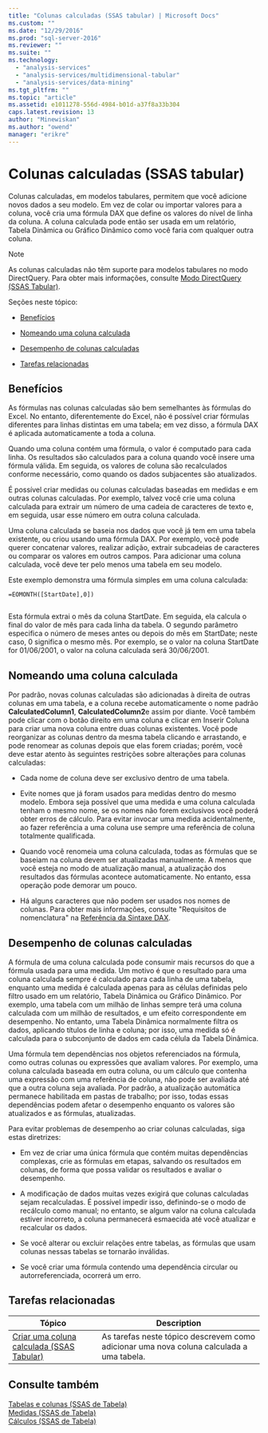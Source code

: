 ```yaml
---
title: "Colunas calculadas (SSAS tabular) | Microsoft Docs"
ms.custom: ""
ms.date: "12/29/2016"
ms.prod: "sql-server-2016"
ms.reviewer: ""
ms.suite: ""
ms.technology: 
  - "analysis-services"
  - "analysis-services/multidimensional-tabular"
  - "analysis-services/data-mining"
ms.tgt_pltfrm: ""
ms.topic: "article"
ms.assetid: e1011278-556d-4984-b01d-a37f8a33b304
caps.latest.revision: 13
author: "Minewiskan"
ms.author: "owend"
manager: "erikre"
---
```

# Colunas calculadas (SSAS tabular)
  Colunas calculadas, em modelos tabulares, permitem que você adicione novos dados a seu modelo. Em vez de colar ou importar valores para a coluna, você cria uma fórmula DAX que define os valores do nível de linha da coluna. A coluna calculada pode então ser usada em um relatório, Tabela Dinâmica ou Gráfico Dinâmico como você faria com qualquer outra coluna.  
  
> [!NOTE]  
>  As colunas calculadas não têm suporte para modelos tabulares no modo DirectQuery. Para obter mais informações, consulte [Modo DirectQuery &#40;SSAS Tabular&#41;](../../analysis-services/tabular-models/directquery-mode-ssas-tabular.md).  
  
 Seções neste tópico:  
  
-   [Benefícios](#bkmk_understanding)  
  
-   [Nomeando uma coluna calculada](#bkmk_naming)  
  
-   [Desempenho de colunas calculadas](#bkmk_perf)  
  
-   [Tarefas relacionadas](#bkmk_rel_tasks)  
  
##  <a name="bkmk_understanding"></a> Benefícios  
 As fórmulas nas colunas calculadas são bem semelhantes às fórmulas do Excel. No entanto, diferentemente do Excel, não é possível criar fórmulas diferentes para linhas distintas em uma tabela; em vez disso, a fórmula DAX é aplicada automaticamente a toda a coluna.  
  
 Quando uma coluna contém uma fórmula, o valor é computado para cada linha. Os resultados são calculados para a coluna quando você insere uma fórmula válida. Em seguida, os valores de coluna são recalculados conforme necessário, como quando os dados subjacentes são atualizados.  
  
 É possível criar medidas ou colunas calculadas baseadas em medidas e em outras colunas calculadas. Por exemplo, talvez você crie uma coluna calculada para extrair um número de uma cadeia de caracteres de texto e, em seguida, usar esse número em outra coluna calculada.  
  
 Uma coluna calculada se baseia nos dados que você já tem em uma tabela existente, ou criou usando uma fórmula DAX. Por exemplo, você pode querer concatenar valores, realizar adição, extrair subcadeias de caracteres ou comparar os valores em outros campos. Para adicionar uma coluna calculada, você deve ter pelo menos uma tabela em seu modelo.  
  
 Este exemplo demonstra uma fórmula simples em uma coluna calculada:  
  
```  
=EOMONTH([StartDate],0])  
  
```  
  
 Esta fórmula extrai o mês da coluna StartDate. Em seguida, ela calcula o final do valor de mês para cada linha da tabela. O segundo parâmetro especifica o número de meses antes ou depois do mês em StartDate; neste caso, 0 significa o mesmo mês. Por exemplo, se o valor na coluna StartDate for 01/06/2001, o valor na coluna calculada será 30/06/2001.  
  
##  <a name="bkmk_naming"></a> Nomeando uma coluna calculada  
 Por padrão, novas colunas calculadas são adicionadas à direita de outras colunas em uma tabela, e a coluna recebe automaticamente o nome padrão **CalculatedColumn1**, **CalculatedColumn2**e assim por diante. Você também pode clicar com o botão direito em uma coluna e clicar em Inserir Coluna para criar uma nova coluna entre duas colunas existentes. Você pode reorganizar as colunas dentro da mesma tabela clicando e arrastando, e pode renomear as colunas depois que elas forem criadas; porém, você deve estar atento às seguintes restrições sobre alterações para colunas calculadas:  
  
-   Cada nome de coluna deve ser exclusivo dentro de uma tabela.  
  
-   Evite nomes que já foram usados para medidas dentro do mesmo modelo. Embora seja possível que uma medida e uma coluna calculada tenham o mesmo nome, se os nomes não forem exclusivos você poderá obter erros de cálculo. Para evitar invocar uma medida acidentalmente, ao fazer referência a uma coluna use sempre uma referência de coluna totalmente qualificada.  
  
-   Quando você renomeia uma coluna calculada, todas as fórmulas que se baseiam na coluna devem ser atualizadas manualmente. A menos que você esteja no modo de atualização manual, a atualização dos resultados das fórmulas acontece automaticamente. No entanto, essa operação pode demorar um pouco.  
  
-   Há alguns caracteres que não podem ser usados nos nomes de colunas. Para obter mais informações, consulte "Requisitos de nomenclatura" na [Referência da Sintaxe DAX](http://msdn.microsoft.com/pt-br/098630f4-7d1d-467e-976c-99b2279430d5).  
  
##  <a name="bkmk_perf"></a> Desempenho de colunas calculadas  
 A fórmula de uma coluna calculada pode consumir mais recursos do que a fórmula usada para uma medida. Um motivo é que o resultado para uma coluna calculada sempre é calculado para cada linha de uma tabela, enquanto uma medida é calculada apenas para as células definidas pelo filtro usado em um relatório, Tabela Dinâmica ou Gráfico Dinâmico. Por exemplo, uma tabela com um milhão de linhas sempre terá uma coluna calculada com um milhão de resultados, e um efeito correspondente em desempenho. No entanto, uma Tabela Dinâmica normalmente filtra os dados, aplicando títulos de linha e coluna; por isso, uma medida só é calculada para o subconjunto de dados em cada célula da Tabela Dinâmica.  
  
 Uma fórmula tem dependências nos objetos referenciados na fórmula, como outras colunas ou expressões que avaliam valores. Por exemplo, uma coluna calculada baseada em outra coluna, ou um cálculo que contenha uma expressão com uma referência de coluna, não pode ser avaliada até que a outra coluna seja avaliada. Por padrão, a atualização automática permanece habilitada em pastas de trabalho; por isso, todas essas dependências podem afetar o desempenho enquanto os valores são atualizados e as fórmulas, atualizadas.  
  
 Para evitar problemas de desempenho ao criar colunas calculadas, siga estas diretrizes:  
  
-   Em vez de criar uma única fórmula que contém muitas dependências complexas, crie as fórmulas em etapas, salvando os resultados em colunas, de forma que possa validar os resultados e avaliar o desempenho.  
  
-   A modificação de dados muitas vezes exigirá que colunas calculadas sejam recalculadas. É possível impedir isso, definindo-se o modo de recálculo como manual; no entanto, se algum valor na coluna calculada estiver incorreto, a coluna permanecerá esmaecida até você atualizar e recalcular os dados.  
  
-   Se você alterar ou excluir relações entre tabelas, as fórmulas que usam colunas nessas tabelas se tornarão inválidas.  
  
-   Se você criar uma fórmula contendo uma dependência circular ou autorreferenciada, ocorrerá um erro.  
  
##  <a name="bkmk_rel_tasks"></a> Tarefas relacionadas  
  
|Tópico|Description|  
|-----------|-----------------|  
|[Criar uma coluna calculada &#40;SSAS Tabular&#41;](../../analysis-services/tabular-models/create-a-calculated-column-ssas-tabular.md)|As tarefas neste tópico descrevem como adicionar uma nova coluna calculada a uma tabela.|  
  
## Consulte também  
 [Tabelas e colunas &#40;SSAS de Tabela&#41;](../../analysis-services/tabular-models/tables-and-columns-ssas-tabular.md)   
 [Medidas &#40;SSAS de Tabela&#41;](../../analysis-services/tabular-models/measures-ssas-tabular.md)   
 [Cálculos &#40;SSAS de Tabela&#41;](../../analysis-services/tabular-models/calculations-ssas-tabular.md)  
  
  